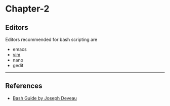 # Chapter-2

## Editors

Editors recommended for bash scripting are

* emacs
* [vim](../editors/vim/vim_cheetsheet.md)
* nano
* gedit

---

## References

* [Bash Guide by Joseph Deveau](https://www.amazon.in/BASH-Guide-Joseph-DeVeau-ebook/dp/B01F8AZ1LE/ref=sr_1_4?keywords=bash&qid=1564983319&s=digital-text&sr=1-4)
